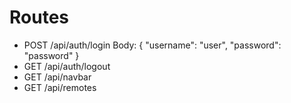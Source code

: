 # Routes

- POST /api/auth/login
  Body: {
  "username": "user",
  "password": "password"
  }
- GET /api/auth/logout
- GET /api/navbar
- GET /api/remotes
